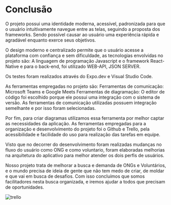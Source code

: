 # Conclusão 

O projeto possui uma identidade moderna, acessível, padronizada para que o usuário intuitivamente navegue entre as telas, seguindo a proposta dos frameworks. Sendo possível causar ao usuário uma experiência rápida e agradável enquanto exerce seus objetivos.

O design moderno e centralizado permite que o usuário acesse a plataforma com confiança e sem dificuldade, as tecnologias envolvidas no projeto são: 
A linguagem de programação Javascript e o framework React-Native e para o back-end, foi utilizado WEB-API, JSON SERVER.

Os testes foram realizados através do Expo.dev e Visual Studio Code.

As ferramentas empregadas no projeto são:
Ferramentas de comunicação: Microsoft Teams e Google Meets
Ferramentas de diagramação: O editor de código foi escolhido porque ele possui uma integração com o sistema de versão. As ferramentas de comunicação utilizadas possuem integração semelhante e por isso foram selecionadas. 

Por fim, para criar diagramas utilizamos essa ferramenta por melhor captar as necessidades da aplicação.
As ferramentas empregadas para a organização e desenvolvimento do projeto foi o Github e Trello, pela acessibilidade e facilidade do uso para realização das tarefas em equipe.

Visto que no decorrer do desenvolvimento foram realizadas mudanças no fluxo do usuário como ONG e como voluntario, foram elaboradas melhorias na arquitetura do aplicativo para melhor atender os dois perfis de usuários.

Nosso projeto trata de melhorar a busca e demanda de ONGs e Voluntários, e o mundo precisa de ideia de gente que não tem medo de criar, de moldar e que vai em busca de desafios. Com isso concluímos que somos facilitadores nesta busca organizada, e iremos ajudar a todos que precisam de oportunidades.

![trello](https://user-images.githubusercontent.com/81584300/174922296-8bae1aae-b182-4a56-9963-d16a3d9cb217.png)
